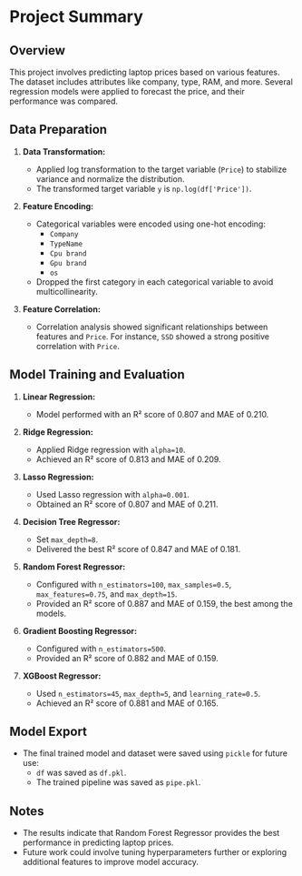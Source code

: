 # Project Summary

## Overview

This project involves predicting laptop prices based on various features. The dataset includes attributes like company, type, RAM, and more. Several regression models were applied to forecast the price, and their performance was compared.

## Data Preparation

1. **Data Transformation:**
   - Applied log transformation to the target variable (`Price`) to stabilize variance and normalize the distribution.
   - The transformed target variable `y` is `np.log(df['Price'])`.

2. **Feature Encoding:**
   - Categorical variables were encoded using one-hot encoding:
     - `Company`
     - `TypeName`
     - `Cpu brand`
     - `Gpu brand`
     - `os`
   - Dropped the first category in each categorical variable to avoid multicollinearity.

3. **Feature Correlation:**
   - Correlation analysis showed significant relationships between features and `Price`. For instance, `SSD` showed a strong positive correlation with `Price`.

## Model Training and Evaluation

1. **Linear Regression:**
   - Model performed with an R² score of 0.807 and MAE of 0.210.

2. **Ridge Regression:**
   - Applied Ridge regression with `alpha=10`.
   - Achieved an R² score of 0.813 and MAE of 0.209.

3. **Lasso Regression:**
   - Used Lasso regression with `alpha=0.001`.
   - Obtained an R² score of 0.807 and MAE of 0.211.

4. **Decision Tree Regressor:**
   - Set `max_depth=8`.
   - Delivered the best R² score of 0.847 and MAE of 0.181.

5. **Random Forest Regressor:**
   - Configured with `n_estimators=100`, `max_samples=0.5`, `max_features=0.75`, and `max_depth=15`.
   - Provided an R² score of 0.887 and MAE of 0.159, the best among the models.

6. **Gradient Boosting Regressor:**
   - Configured with `n_estimators=500`.
   - Provided an R² score of 0.882 and MAE of 0.159.

7. **XGBoost Regressor:**
   - Used `n_estimators=45`, `max_depth=5`, and `learning_rate=0.5`.
   - Achieved an R² score of 0.881 and MAE of 0.165.

## Model Export

- The final trained model and dataset were saved using `pickle` for future use:
  - `df` was saved as `df.pkl`.
  - The trained pipeline was saved as `pipe.pkl`.

## Notes

- The results indicate that Random Forest Regressor provides the best performance in predicting laptop prices.
- Future work could involve tuning hyperparameters further or exploring additional features to improve model accuracy.
